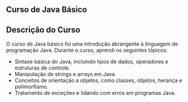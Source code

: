 ## Curso de Java Básico

## Descrição do Curso

O curso de Java básico foi uma introdução abrangente à linguagem de programação Java. Durante o curso, aprendi os seguintes tópicos:

- Sintaxe básica do Java, incluindo tipos de dados, operadores e estruturas de controle.
- Manipulação de strings e arrays em Java.
- Conceitos de orientação a objetos, como classes, objetos, herança e polimorfismo.
- Tratamento de exceções e lidando com erros em programas Java.
